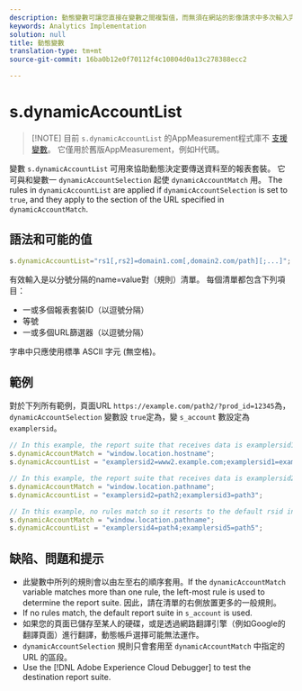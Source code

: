 ```yaml
---
description: 動態變數可讓您直接在變數之間複製值，而無須在網站的影像請求中多次輸入完整值。
keywords: Analytics Implementation
solution: null
title: 動態變數
translation-type: tm+mt
source-git-commit: 16ba0b12e0f70112f4c10804d0a13c278388ecc2

---
```



# s.dynamicAccountList

> [!NOTE] 目前 `s.dynamicAccountList` 的AppMeasurement程式庫不 [支援變數](../../c-appmeasurement-js/appmeasure-mjs.md)。 它僅用於舊版AppMeasurement，例如H代碼。

變數 `s.dynamicAccountList` 可用來協助動態決定要傳送資料至的報表套裝。 它可與和變數一 `dynamicAccountSelection` 起使 `dynamicAccountMatch` 用。 The rules in `dynamicAccountList` are applied if `dynamicAccountSelection` is set to `true`, and they apply to the section of the URL specified in `dynamicAccountMatch`.

## 語法和可能的值

```JavaScript
s.dynamicAccountList="rs1[,rs2]=domain1.com[,domain2.com/path][;...]";
```

有效輸入是以分號分隔的name=value對（規則）清單。 每個清單都包含下列項目：

* 一或多個報表套裝ID（以逗號分隔）
* 等號
* 一或多個URL篩選器（以逗號分隔）

字串中只應使用標準 ASCII 字元 (無空格)。

## 範例

對於下列所有範例，頁面URL `https://example.com/path2/?prod_id=12345`為， `dynamicAccountSelection` 變數設 `true`定為，變 `s_account` 數設定為 `examplersid`。

```js
// In this example, the report suite that receives data is examplersid1.
s.dynamicAccountMatch = "window.location.hostname";
s.dynamicAccountList = "examplersid2=www2.example.com;examplersid1=example.com";

// In this example, the report suite that receives data is examplersid2.
s.dynamicAccountMatch = "window.location.pathname";
s.dynamicAccountList = "examplersid2=path2;examplersid3=path3";

// In this example, no rules match so it resorts to the default rsid in s_account, examplersid.
s.dynamicAccountMatch = "window.location.pathname";
s.dynamicAccountList = "examplersid4=path4;examplersid5=path5";
```

## 缺陷、問題和提示

* 此變數中所列的規則會以由左至右的順序套用。If the `dynamicAccountMatch` variable matches more than one rule, the left-most rule is used to determine the report suite. 因此，請在清單的右側放置更多的一般規則。
* If no rules match, the default report suite in `s_account` is used.
* 如果您的頁面已儲存至某人的硬碟，或是透過網路翻譯引擎（例如Google的翻譯頁面）進行翻譯，動態帳戶選擇可能無法運作。
* `dynamicAccountSelection` 規則只會套用至 `dynamicAccountMatch` 中指定的 URL 的區段。
* Use the [!DNL Adobe Experience Cloud Debugger] to test the destination report suite.
